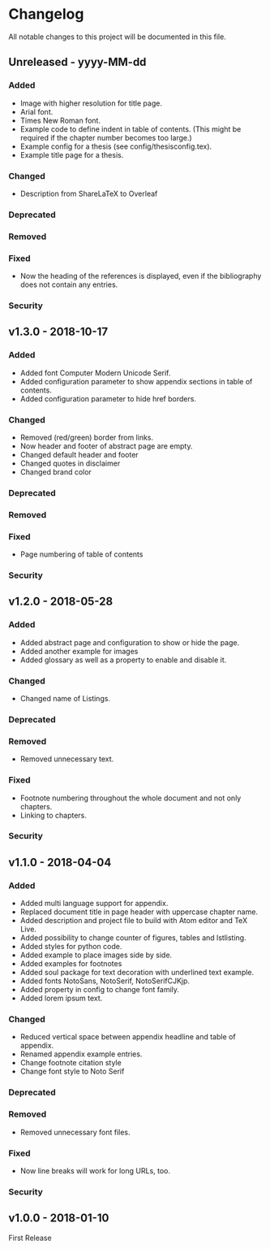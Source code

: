 # Changelog
All notable changes to this project will be documented in this file.

## Unreleased - yyyy-MM-dd
### Added
* Image with higher resolution for title page.
* Arial font.
* Times New Roman font.
* Example code to define indent in table of contents. (This might be required if the chapter number becomes too large.)
* Example config for a thesis (see config/thesisconfig.tex).
* Example title page for a thesis.
### Changed
* Description from ShareLaTeX to Overleaf
### Deprecated
### Removed
### Fixed
* Now the heading of the references is displayed, even if the bibliography does not contain any entries.
### Security

## v1.3.0 - 2018-10-17
### Added
* Added font Computer Modern Unicode Serif.
* Added configuration parameter to show appendix sections in table of contents.
* Added configuration parameter to hide href borders.
### Changed
* Removed (red/green) border from links.
* Now header and footer of abstract page are empty.
* Changed default header and footer
* Changed quotes in disclaimer
* Changed brand color
### Deprecated
### Removed
### Fixed
* Page numbering of table of contents
### Security

## v1.2.0 - 2018-05-28
### Added
* Added abstract page and configuration to show or hide the page.
* Added another example for images
* Added glossary as well as a property to enable and disable it.
### Changed
* Changed name of Listings.
### Deprecated
### Removed
* Removed unnecessary text.
### Fixed
* Footnote numbering throughout the whole document and not only chapters.
* Linking to chapters.
### Security

## v1.1.0 - 2018-04-04
### Added
* Added multi language support for appendix.
* Replaced document title in page header with uppercase chapter name.
* Added description and project file to build with Atom editor and TeX Live.
* Added possibility to change counter of figures, tables and lstlisting.
* Added styles for python code.
* Added example to place images side by side.
* Added examples for footnotes
* Added soul package for text decoration with underlined text example.
* Added fonts NotoSans, NotoSerif, NotoSerifCJKjp.
* Added property in config to change font family.
* Added lorem ipsum text.
### Changed
* Reduced vertical space between appendix headline and table of appendix.
* Renamed appendix example entries.
* Change footnote citation style
* Change font style to Noto Serif
### Deprecated
### Removed
* Removed unnecessary font files.
### Fixed
* Now line breaks will work for long URLs, too.
### Security

## v1.0.0 - 2018-01-10
First Release
